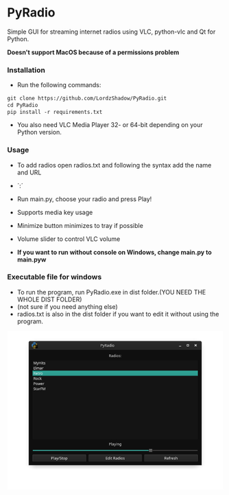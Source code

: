 # PyRadio
Simple GUI for streaming internet radios using VLC, python-vlc and Qt for Python.

**Doesn't support MacOS because of a permissions problem**

### Installation

- Run the following commands:

```
git clone https://github.com/LordzShadow/PyRadio.git
cd PyRadio
pip install -r requirements.txt
```
- You also need VLC Media Player 32- or 64-bit depending on your Python version.

### Usage

- To add radios open radios.txt and following the syntax add the name and URL
- ´<Name of radio>:<URL to stream>´
- Run main.py, choose your radio and press Play!

- Supports media key usage
- Minimize button minimizes to tray if possible
- Volume slider to control VLC volume

- **If you want to run without console on Windows, change main.py to main.pyw**

### Executable file for windows
- To run the program, run PyRadio.exe in dist folder.(YOU NEED THE WHOLE DIST FOLDER)
- (not sure if you need anything else)
- radios.txt is also in the dist folder if you want to edit it without using the program.

![Image of App](imageofapp.png)


